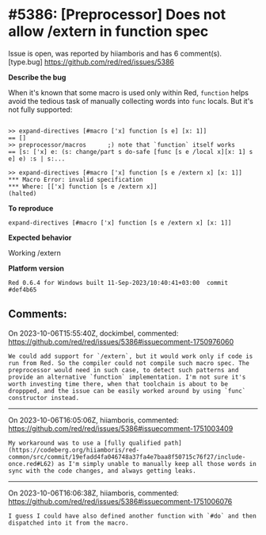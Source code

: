 
#5386: [Preprocessor] Does not allow /extern in function spec
================================================================================
Issue is open, was reported by hiiamboris and has 6 comment(s).
[type.bug]
<https://github.com/red/red/issues/5386>

**Describe the bug**

When it's known that some macro is used only within Red, `function` helps avoid the tedious task of manually collecting words into `func` locals. But it's not fully supported:
```

>> expand-directives [#macro ['x] function [s e] [x: 1]]
== []
>> preprocessor/macros      ;) note that `function` itself works
== [s: ['x] e: (s: change/part s do-safe [func [s e /local x][x: 1] s e] e) :s | s:...

>> expand-directives [#macro ['x] function [s e /extern x] [x: 1]]
*** Macro Error: invalid specification
*** Where: [['x] function [s e /extern x]]
(halted)
```

**To reproduce**

`expand-directives [#macro ['x] function [s e /extern x] [x: 1]]`

**Expected behavior**

Working /extern 

**Platform version**
```
Red 0.6.4 for Windows built 11-Sep-2023/10:40:41+03:00  commit #def4b65
```


Comments:
--------------------------------------------------------------------------------

On 2023-10-06T15:55:40Z, dockimbel, commented:
<https://github.com/red/red/issues/5386#issuecomment-1750976060>

    We could add support for `/extern`, but it would work only if code is run from Red. So the compiler could not compile such macro spec. The preprocessor would need in such case, to detect such patterns and provide an alternative `function` implementation. I'm not sure it's worth investing time there, when that toolchain is about to be droppped, and the issue can be easily worked around by using `func` constructor instead.

--------------------------------------------------------------------------------

On 2023-10-06T16:05:06Z, hiiamboris, commented:
<https://github.com/red/red/issues/5386#issuecomment-1751003409>

    My workaround was to use a [fully qualified path](https://codeberg.org/hiiamboris/red-common/src/commit/19efadd4fa046748a37fa4e7baa8f50715c76f27/include-once.red#L62) as I'm simply unable to manually keep all those words in sync with the code changes, and always getting leaks.

--------------------------------------------------------------------------------

On 2023-10-06T16:06:38Z, hiiamboris, commented:
<https://github.com/red/red/issues/5386#issuecomment-1751006076>

    I guess I could have also defined another function with `#do` and then dispatched into it from the macro.


